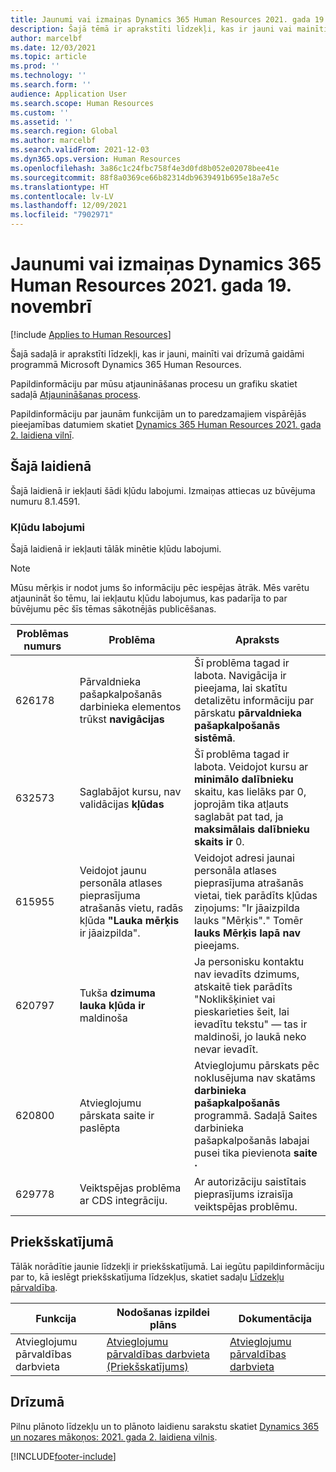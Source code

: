 ```yaml
---
title: Jaunumi vai izmaiņas Dynamics 365 Human Resources 2021. gada 19. novembrī
description: Šajā tēmā ir aprakstīti līdzekļi, kas ir jauni vai mainīti programmā Microsoft Dynamics 365 Human Resources 2021. gada 19. novembrī.
author: marcelbf
ms.date: 12/03/2021
ms.topic: article
ms.prod: ''
ms.technology: ''
ms.search.form: ''
audience: Application User
ms.search.scope: Human Resources
ms.custom: ''
ms.assetid: ''
ms.search.region: Global
ms.author: marcelbf
ms.search.validFrom: 2021-12-03
ms.dyn365.ops.version: Human Resources
ms.openlocfilehash: 3a86c1c24fbc758f4e3d0fd8b052e02078bee41e
ms.sourcegitcommit: 88f8a0369ce66b82314db9639491b695e18a7e5c
ms.translationtype: HT
ms.contentlocale: lv-LV
ms.lasthandoff: 12/09/2021
ms.locfileid: "7902971"
---
```

# <a name="whats-new-or-changed-in-dynamics-365-human-resources-november-19-2021"></a>Jaunumi vai izmaiņas Dynamics 365 Human Resources 2021. gada 19. novembrī

[!include [Applies to Human Resources](../includes/applies-to-hr.md)]

Šajā sadaļā ir aprakstīti līdzekļi, kas ir jauni, mainīti vai drīzumā gaidāmi programmā Microsoft Dynamics 365 Human Resources.

Papildinformāciju par mūsu atjaunināšanas procesu un grafiku skatiet sadaļā [Atjaunināšanas process](hr-admin-setup-update-process.md).

Papildinformāciju par jaunām funkcijām un to paredzamajiem vispārējās pieejamības datumiem skatiet [Dynamics 365 Human Resources 2021. gada 2. laidiena vilnī](/dynamics365-release-plan/2021wave2/human-resources/dynamics365-human-resources/).

## <a name="in-this-release"></a>Šajā laidienā

Šajā laidienā ir iekļauti šādi kļūdu labojumi. Izmaiņas attiecas uz būvējuma numuru 8.1.4591.

### <a name="bug-fixes"></a>Kļūdu labojumi

Šajā laidienā ir iekļauti tālāk minētie kļūdu labojumi.

> [!NOTE]
> Mūsu mērķis ir nodot jums šo informāciju pēc iespējas ātrāk. Mēs varētu atjaunināt šo tēmu, lai iekļautu kļūdu labojumus, kas padarīja to par būvējumu pēc šīs tēmas sākotnējās publicēšanas.

| Problēmas numurs | Problēma | Apraksts |
|---|---|---|
| 626178 | Pārvaldnieka pašapkalpošanās darbinieka elementos trūkst **navigācijas** | Šī problēma tagad ir labota. Navigācija ir pieejama, lai skatītu detalizētu informāciju par pārskatu **pārvaldnieka pašapkalpošanās sistēmā**. |
| 632573 | Saglabājot kursu, nav validācijas **kļūdas** | Šī problēma tagad ir labota. Veidojot kursu ar **minimālo dalībnieku** skaitu, kas lielāks par 0, joprojām tika atļauts saglabāt pat tad, ja **maksimālais dalībnieku skaits ir** 0. |
| 615955 | Veidojot jaunu personāla atlases pieprasījuma atrašanās vietu, radās kļūda **"Lauka mērķis** ir jāaizpilda". | Veidojot adresi jaunai personāla atlases pieprasījuma atrašanās vietai, tiek parādīts kļūdas ziņojums: "Ir jāaizpilda lauks "Mērķis"." Tomēr **lauks Mērķis lapā nav** pieejams. |
| 620797 | Tukša **dzimuma lauka kļūda ir** maldinoša | Ja personisku kontaktu nav ievadīts dzimums, atskaitē tiek parādīts "Noklikšķiniet vai pieskarieties šeit, lai ievadītu tekstu" — tas ir maldinoši, jo laukā neko nevar ievadīt. |
| 620800 | Atvieglojumu pārskata saite ir paslēpta | Atvieglojumu pārskats pēc noklusējuma nav skatāms **darbinieka pašapkalpošanās** programmā.  Sadaļā Saites darbinieka pašapkalpošanās labajai pusei tika pievienota **saite** **·** |
| 629778 | Veiktspējas problēma ar CDS integrāciju. | Ar autorizāciju saistītais pieprasījums izraisīja veiktspējas problēmu. |

## <a name="in-preview"></a>Priekšskatījumā

Tālāk norādītie jaunie līdzekļi ir priekšskatījumā. Lai iegūtu papildinformāciju par to, kā ieslēgt priekšskatījuma līdzekļus, skatiet sadaļu [Līdzekļu pārvaldība](hr-admin-manage-features.md).

| Funkcija | Nodošanas izpildei plāns | Dokumentācija |
|---|---|---|
| Atvieglojumu pārvaldības darbvieta | [Atvieglojumu pārvaldības darbvieta (Priekšskatījums)](/dynamics365-release-plan/2020wave2/human-resources/dynamics365-human-resources/benefits-management-workspace) | [Atvieglojumu pārvaldības darbvieta](hr-benefits-management-workspace.md) |


## <a name="coming-soon"></a>Drīzumā
Pilnu plānoto līdzekļu un to plānoto laidienu sarakstu skatiet [Dynamics 365 un nozares mākoņos: 2021. gada 2. laidiena vilnis](/dynamics365-release-plan/2021wave2/human-resources/dynamics365-human-resources/).

[!INCLUDE[footer-include](../includes/footer-banner.md)]

